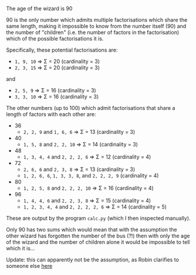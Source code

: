 The age of the wizard is 90

90 is the only number which admits multiple factorisations which
share the same length, making it impossible to know from the
number itself (90) and the number of "children" (i.e. the number
of factors in the factorisation) which of the possible factorisations
it is.

Specifically, these potential factorisations are:

- `1, 9, 10` ⇒ Σ = 20 (cardinality = 3)
- `2, 3, 15` ⇒ Σ = 20 (cardinality = 3)

and

- `2, 5, 9`  ⇒ Σ = 16 (cardinality = 3)
- `3, 3, 10` ⇒ Σ = 16 (cardinality = 3)

The other numbers (up to 100) which admit factorisations that
share a length of factors with each other are:

- 36
  - `2, 2, 9` and `1, 6, 6` ⇒ Σ = 13 (cardinality = 3)
- 40
  - `1, 5, 8` and `2, 2, 10` ⇒ Σ = 14 (cardinality = 3)
- 48
  - `1, 3, 4, 4` and `2, 2, 2, 6` ⇒ Σ = 12 (cardinality = 4)
- 72
  - `2, 6, 6` and `2, 3, 8` ⇒ Σ = 13 (cardinality = 3)
  - `1, 2, 6, 6`, `1, 3, 3, 8`, and `2, 2, 2, 9` (cardinality = 4)
- 80
  - `1, 2, 5, 8` and `2, 2, 2, 10` ⇒ Σ = 16 (cardinality = 4)
- 96
  - `1, 4, 4, 6` and `2, 2, 3, 8` ⇒ Σ = 15 (cardinality = 4)
  - `1, 2, 3, 4, 4` and `2, 2, 2, 2, 6` ⇒ Σ = 14 (cardinality = 5)

These are output by the program `calc.py` (which I then inspected manually).

Only 90 has two sums which would mean that with the assumption the other wizard
has forgotten the number of the bus (?!) then with only the age of the wizard and
the number of children alone it would be impossible to tell which it is...

Update: this can apparently not be the assumption, as Robin clarifies to someone else
[here](https://twitter.com/robinhouston/status/1250767790190981120)
